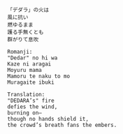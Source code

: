     「デダラ」の火は
    風に抗い
    燃ゆるまま
    護る手無くとも
    群がりて息吹

    Romanji:
    "Dedar" no hi wa
    Kaze ni aragai
    Moyuru mama
    Mamoru te naku to mo
    Muragaite ibuki

    Translation:
    "DEDARA’s" fire
    defies the wind,
    burning on—
    though no hands shield it, 
    the crowd’s breath fans the embers.